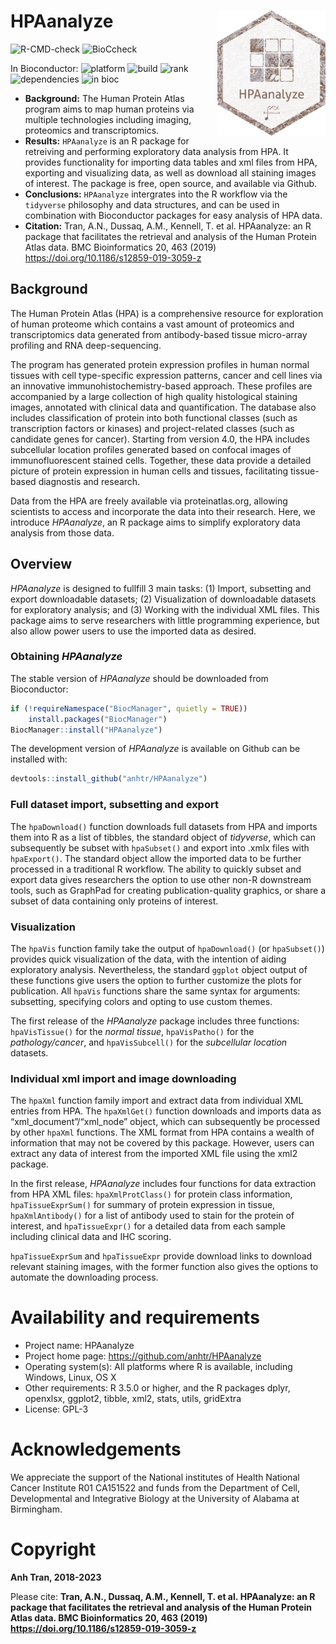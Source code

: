 # HPAanalyze <img src="vignettes/figures/hex.png" align="right" height="200px"/>

![R-CMD-check](https://github.com/anhtr/HPAanalyze/actions/workflows/R-CMD-check.yaml/badge.svg)
![BioCcheck](https://github.com/anhtr/HPAanalyze/actions/workflows/check-bioc.yml/badge.svg)

In Bioconductor:
![platform](https://bioconductor.org/shields/availability/release/HPAanalyze.svg)
![build](https://bioconductor.org/shields/build/release/bioc/HPAanalyze.svg)
![rank](https://bioconductor.org/shields/downloads/release/HPAanalyze.svg)
![dependencies](https://bioconductor.org/shields/dependencies/release/HPAanalyze.svg)
![in
bioc](https://bioconductor.org/shields/years-in-bioc/HPAanalyze.svg)

-   **Background:** The Human Protein Atlas program aims to map human
    proteins via multiple technologies including imaging, proteomics and
    transcriptomics.
-   **Results:** `HPAanalyze` is an R package for retreiving and
    performing exploratory data analysis from HPA. It provides
    functionality for importing data tables and xml files from HPA,
    exporting and visualizing data, as well as download all staining
    images of interest. The package is free, open source, and available
    via Github.
-   **Conclusions:** `HPAanalyze` intergrates into the R workflow via
    the `tidyverse` philosophy and data structures, and can be used in
    combination with Bioconductor packages for easy analysis of HPA
    data.  
-   **Citation:** Tran, A.N., Dussaq, A.M., Kennell, T. et
    al. HPAanalyze: an R package that facilitates the retrieval and
    analysis of the Human Protein Atlas data. BMC Bioinformatics 20,
    463 (2019) <https://doi.org/10.1186/s12859-019-3059-z>

## Background

The Human Protein Atlas (HPA) is a comprehensive resource for
exploration of human proteome which contains a vast amount of proteomics
and transcriptomics data generated from antibody-based tissue
micro-array profiling and RNA deep-sequencing.

The program has generated protein expression profiles in human normal
tissues with cell type-specific expression patterns, cancer and cell
lines via an innovative immunohistochemistry-based approach. These
profiles are accompanied by a large collection of high quality
histological staining images, annotated with clinical data and
quantification. The database also includes classification of protein
into both functional classes (such as transcription factors or kinases)
and project-related classes (such as candidate genes for cancer).
Starting from version 4.0, the HPA includes subcellular location
profiles generated based on confocal images of immunofluorescent stained
cells. Together, these data provide a detailed picture of protein
expression in human cells and tissues, facilitating tissue-based
diagnostis and research.

Data from the HPA are freely available via proteinatlas.org, allowing
scientists to access and incorporate the data into their research. Here,
we introduce *HPAanalyze*, an R package aims to simplify exploratory
data analysis from those data.

## Overview

*HPAanalyze* is designed to fullfill 3 main tasks: (1) Import,
subsetting and export downloadable datasets; (2) Visualization of
downloadable datasets for exploratory analysis; and (3) Working with the
individual XML files. This package aims to serve researchers with little
programming experience, but also allow power users to use the imported
data as desired.

### Obtaining *HPAanalyze*

The stable version of *HPAanalyze* should be downloaded from
Bioconductor:

``` r
if (!requireNamespace("BiocManager", quietly = TRUE))
    install.packages("BiocManager")
BiocManager::install("HPAanalyze")
```

The development version of *HPAanalyze* is available on Github can be
installed with:

``` r
devtools::install_github("anhtr/HPAanalyze")
```

### Full dataset import, subsetting and export

The `hpaDownload()` function downloads full datasets from HPA and
imports them into R as a list of tibbles, the standard object of
*tidyverse*, which can subsequently be subset with `hpaSubset()` and
export into .xmlx files with `hpaExport()`. The standard object allow
the imported data to be further processed in a traditional R workflow.
The ability to quickly subset and export data gives researchers the
option to use other non-R downstream tools, such as GraphPad for
creating publication-quality graphics, or share a subset of data
containing only proteins of interest.

### Visualization

The `hpaVis` function family take the output of `hpaDownload()` (or
`hpaSubset()`) provides quick visualization of the data, with the
intention of aiding exploratory analysis. Nevertheless, the standard
`ggplot` object output of these functions give users the option to
further customize the plots for publication. All `hpaVis` functions
share the same syntax for arguments: subsetting, specifying colors and
opting to use custom themes.

The first release of the *HPAanalyze* package includes three functions:
`hpaVisTissue()` for the *normal tissue*, `hpaVisPatho()` for the
*pathology/cancer*, and `hpaVisSubcell()` for the *subcellular location*
datasets.

### Individual xml import and image downloading

The `hpaXml` function family import and extract data from individual XML
entries from HPA. The `hpaXmlGet()` function downloads and imports data
as “xml_document”/“xml_node” object, which can subsequently be processed
by other `hpaXml` functions. The XML format from HPA contains a wealth
of information that may not be covered by this package. However, users
can extract any data of interest from the imported XML file using the
xml2 package.

In the first release, *HPAanalyze* includes four functions for data
extraction from HPA XML files: `hpaXmlProtClass()` for protein class
information, `hpaTissueExprSum()` for summary of protein expression in
tissue, `hpaXmlAntibody()` for a list of antibody used to stain for the
protein of interest, and `hpaTissueExpr()` for a detailed data from each
sample including clinical data and IHC scoring.

`hpaTissueExprSum` and `hpaTissueExpr` provide download links to
download relevant staining images, with the former function also gives
the options to automate the downloading process.

# Availability and requirements

-   Project name: HPAanalyze
-   Project home page: <https://github.com/anhtr/HPAanalyze>
-   Operating system(s): All platforms where R is available, including
    Windows, Linux, OS X
-   Other requirements: R 3.5.0 or higher, and the R packages dplyr,
    openxlsx, ggplot2, tibble, xml2, stats, utils, gridExtra
-   License: GPL-3

# Acknowledgements

We appreciate the support of the National institutes of Health National
Cancer Institute R01 CA151522 and funds from the Department of Cell,
Developmental and Integrative Biology at the University of Alabama at
Birmingham.

# Copyright

**Anh Tran, 2018-2023**

Please cite: **Tran, A.N., Dussaq, A.M., Kennell, T. et al. HPAanalyze:
an R package that facilitates the retrieval and analysis of the Human
Protein Atlas data. BMC Bioinformatics 20, 463 (2019)
<https://doi.org/10.1186/s12859-019-3059-z>**

